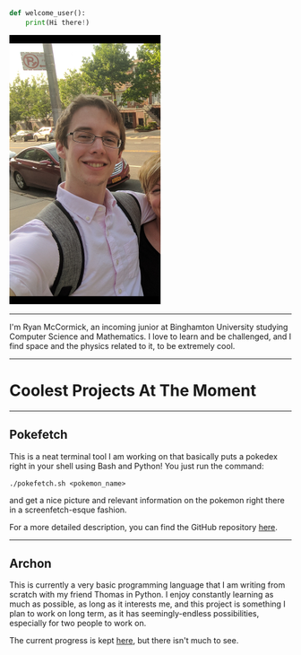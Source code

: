 ```py
def welcome_user():
	print(Hi there!)
```

![Picture of me](images/brooklyn_small.png?raw=true "Big fat nerd")
____

I'm Ryan McCormick, an incoming junior at Binghamton University studying Computer Science and Mathematics. I love to learn and be challenged, and I find space and the physics related to it, to be extremely cool.

___

# Coolest Projects At The Moment
___

## Pokefetch
This is a neat terminal tool I am working on that basically puts a pokedex right in your shell using Bash and Python!
You just run the command:
```
./pokefetch.sh <pokemon_name>
```
and get a nice picture and relevant information on the pokemon right there in a screenfetch-esque fashion.

For a more detailed description, you can find the GitHub repository [here](https://github.com/rmccorm4/Pokefetch).
___

## Archon
This is currently a very basic programming language that I am writing from scratch with my friend Thomas in Python.
I enjoy constantly learning as much as possible, as long as it interests me, and this project is something I plan to work
on long term, as it has seemingly-endless possibilities, especially for two people to work on.

The current progress is kept [here](https://github.com/rmccorm4/Archon), but there isn't much to see.
